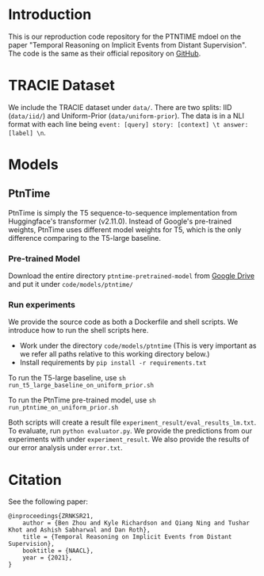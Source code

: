 # Introduction
This is our reproduction code repository for the PTNTIME mdoel on the paper "Temporal Reasoning on Implicit Events from Distant Supervision". The code is the same as their official repository on [GitHub](https://github.com/allenai/tracie).

# TRACIE Dataset
We include the TRACIE dataset under `data/`. There are two splits: IID (`data/iid/`) and Uniform-Prior (`data/uniform-prior`).
The data is in a NLI format with each line being `event: [query] story: [context] \t answer: [label] \n`.

# Models
## PtnTime
PtnTime is simply the T5 sequence-to-sequence implementation from Huggingface's transformer (v2.11.0).
Instead of Google's pre-trained weights, PtnTime uses different model weights for T5, which is the only difference comparing to the T5-large baseline.

### Pre-trained Model
Download the entire directory `ptntime-pretrained-model` from [Google Drive](https://drive.google.com/drive/folders/1GirBYMWHJ13zqKl5qPcTjJQNJVtCfVaP?usp=sharing)
and put it under `code/models/ptntime/` 

### Run experiments
We provide the source code as both a Dockerfile and shell scripts. We introduce how to run the shell scripts here.

- Work under the directory `code/models/ptntime` (This is very important as we refer all paths relative to this working directory below.)
- Install requirements by `pip install -r requirements.txt`

To run the T5-large baseline, use `sh run_t5_large_baseline_on_uniform_prior.sh`

To run the PtnTime pre-trained model, use `sh run_ptntime_on_uniform_prior.sh`

Both scripts will create a result file `experiment_result/eval_results_lm.txt`. To evaluate, run `python evaluator.py`.
We provide the predictions from our experiments with under `experiment_result`. We also provide the results of our error analysis under  `error.txt`.


# Citation
See the following paper: 
```
@inproceedings{ZRNKSR21,
    author = {Ben Zhou and Kyle Richardson and Qiang Ning and Tushar Khot and Ashish Sabharwal and Dan Roth},
    title = {Temporal Reasoning on Implicit Events from Distant Supervision},
    booktitle = {NAACL},
    year = {2021},
}
```
